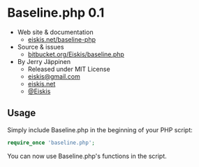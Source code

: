 
# Baseline.php 0.1

- Web site & documentation
	- [eiskis.net/baseline-php](http://www.eiskis.net/baseline-php/)
- Source & issues
	- [bitbucket.org/Eiskis/baseline.php](http://bitbucket.org/Eiskis/baseline.php/)
- By Jerry Jäppinen
	- Released under MIT License
	- [eiskis@gmail.com](mailto:eiskis@gmail.com)
	- [eiskis.net](http://eiskis.net/)
	- [@Eiskis](https://twitter.com/Eiskis)



## Usage

Simply include Baseline.php in the beginning of your PHP script:

```php
require_once 'baseline.php';
```

You can now use Baseline.php's functions in the script.
